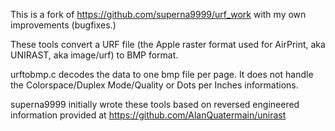 This is a fork of https://github.com/superna9999/urf_work with my own improvements (bugfixes.)

These tools convert a URF file (the Apple raster format used for AirPrint, aka UNIRAST, aka image/urf) to BMP format.

urftobmp.c decodes the data to one bmp file per page. It does not handle the Colorspace/Duplex Mode/Quality or Dots per Inches informations.

superna9999 initially wrote these tools based on reversed engineered information provided at https://github.com/AlanQuatermain/unirast
